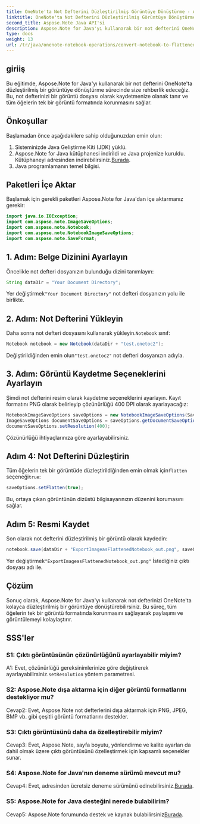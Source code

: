 ```yaml
---
title: OneNote'ta Not Defterini Düzleştirilmiş Görüntüye Dönüştürme - Aspose.Note
linktitle: OneNote'ta Not Defterini Düzleştirilmiş Görüntüye Dönüştürme - Aspose.Note
second_title: Aspose.Note Java API'si
description: Aspose.Note for Java'yı kullanarak bir not defterini OneNote'ta düzleştirilmiş bir görüntüye nasıl dönüştüreceğinizi öğrenin. Tüm öğeleri tek bir görüntü dosyasında zahmetsizce koruyun.
type: docs
weight: 13
url: /tr/java/onenote-notebook-operations/convert-notebook-to-flattened-image/
---
```

## giriiş

Bu eğitimde, Aspose.Note for Java'yı kullanarak bir not defterini OneNote'ta düzleştirilmiş bir görüntüye dönüştürme sürecinde size rehberlik edeceğiz. Bu, not defterinizi bir görüntü dosyası olarak kaydetmenize olanak tanır ve tüm öğelerin tek bir görüntü formatında korunmasını sağlar.

## Önkoşullar

Başlamadan önce aşağıdakilere sahip olduğunuzdan emin olun:

1. Sisteminizde Java Geliştirme Kiti (JDK) yüklü.
2.  Aspose.Note for Java kütüphanesi indirildi ve Java projenize kuruldu. Kütüphaneyi adresinden indirebilirsiniz.[Burada](https://releases.aspose.com/note/java/).
3. Java programlamanın temel bilgisi.

## Paketleri İçe Aktar

Başlamak için gerekli paketleri Aspose.Note for Java'dan içe aktarmanız gerekir:

```java
import java.io.IOException;
import com.aspose.note.ImageSaveOptions;
import com.aspose.note.Notebook;
import com.aspose.note.NotebookImageSaveOptions;
import com.aspose.note.SaveFormat;
```

## 1. Adım: Belge Dizinini Ayarlayın

Öncelikle not defteri dosyanızın bulunduğu dizini tanımlayın:

```java
String dataDir = "Your Document Directory";
```

 Yer değiştirmek`"Your Document Directory"` not defteri dosyanızın yolu ile birlikte.

## 2. Adım: Not Defterini Yükleyin

 Daha sonra not defteri dosyasını kullanarak yükleyin.`Notebook` sınıf:

```java
Notebook notebook = new Notebook(dataDir + "test.onetoc2");
```

 Değiştirildiğinden emin olun`"test.onetoc2"` not defteri dosyanızın adıyla.

## 3. Adım: Görüntü Kaydetme Seçeneklerini Ayarlayın

Şimdi not defterini resim olarak kaydetme seçeneklerini ayarlayın. Kayıt formatını PNG olarak belirleyip çözünürlüğü 400 DPI olarak ayarlayacağız:

```java
NotebookImageSaveOptions saveOptions = new NotebookImageSaveOptions(SaveFormat.Png);
ImageSaveOptions documentSaveOptions = saveOptions.getDocumentSaveOptions();
documentSaveOptions.setResolution(400);
```

Çözünürlüğü ihtiyaçlarınıza göre ayarlayabilirsiniz.

## Adım 4: Not Defterini Düzleştirin

Tüm öğelerin tek bir görüntüde düzleştirildiğinden emin olmak için`flatten` seçeneği`true`:

```java
saveOptions.setFlatten(true);
```

Bu, ortaya çıkan görüntünün dizüstü bilgisayarınızın düzenini korumasını sağlar.

## Adım 5: Resmi Kaydet

Son olarak not defterini düzleştirilmiş bir görüntü olarak kaydedin:

```java
notebook.save(dataDir + "ExportImageasFlattenedNotebook_out.png", saveOptions);
```

 Yer değiştirmek`"ExportImageasFlattenedNotebook_out.png"` İstediğiniz çıktı dosyası adı ile.

## Çözüm

Sonuç olarak, Aspose.Note for Java'yı kullanarak not defterinizi OneNote'ta kolayca düzleştirilmiş bir görüntüye dönüştürebilirsiniz. Bu süreç, tüm öğelerin tek bir görüntü formatında korunmasını sağlayarak paylaşımı ve görüntülemeyi kolaylaştırır.

## SSS'ler

### S1: Çıktı görüntüsünün çözünürlüğünü ayarlayabilir miyim?

 A1: Evet, çözünürlüğü gereksinimlerinize göre değiştirerek ayarlayabilirsiniz.`setResolution` yöntem parametresi.

### S2: Aspose.Note dışa aktarma için diğer görüntü formatlarını destekliyor mu?

Cevap2: Evet, Aspose.Note not defterlerini dışa aktarmak için PNG, JPEG, BMP vb. gibi çeşitli görüntü formatlarını destekler.

### S3: Çıktı görüntüsünü daha da özelleştirebilir miyim?

Cevap3: Evet, Aspose.Note, sayfa boyutu, yönlendirme ve kalite ayarları da dahil olmak üzere çıktı görüntüsünü özelleştirmek için kapsamlı seçenekler sunar.

### S4: Aspose.Note for Java'nın deneme sürümü mevcut mu?

 Cevap4: Evet, adresinden ücretsiz deneme sürümünü edinebilirsiniz.[Burada](https://releases.aspose.com/).

### S5: Aspose.Note for Java desteğini nerede bulabilirim?

 Cevap5: Aspose.Note forumunda destek ve kaynak bulabilirsiniz[Burada](https://forum.aspose.com/c/note/28).